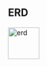 <h2>ERD</h2>
<div>
  <img alt="erd" src="[https://techstack-generator.vercel.app/github-icon.svg](https://github.com/RedJunKi/fake-store-api/assets/124676153/32e40fca-0af9-41c3-9ff5-eb9787354ff9)" width="65" height="65">
</div>


